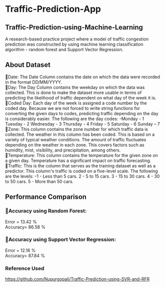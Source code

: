 # Traffic-Prediction-App
## Traffic-Prediction-using-Machine-Learning
A research-based practice project where a model of traffic congestion prediction was constructed by using machine learning classification algorithm - random forest and Support Vector  Regression.<br>

## About Dataset
📌Date: The Date Column contains the date on which the data were recorded in the format DD/MM/YYYY.<br>
📌Day: The Day Column contains the weekday on which the data was collected. This is done to make the dataset more usable in terms of predicting the likelihood of traffic dependent on what day of the week it is.<br>
📌Coded Day: Each day of the week is assigned a code number by the coded day. Because we are not forced to write string functions for converting the given days to codes, predicting traffic depending on the day is considerably easier. The following are the day codes: -Monday - 1 Tuesday - 2 Wednesday - 3 Thursday - 4 Friday - 5 Saturday - 6 Sunday – 7<br>
📌Zone: This column contains the zone number for which traffic data is collected. The weather in this column has been coded. This is based on a variety of typical weather conditions. The amount of traffic fluctuates depending on the weather in each zone. This covers factors such as humidity, mist, visibility, and precipitation, among others.<br>
📌Temperature: This column contains the temperature for the given zone on a given day. Temperature has a significant impact on traffic forecasting.<br>
📌Traffic: This is the column that serves as the training dataset as well as a predictor. This column's traffic is coded on a five-level scale. The following are the levels: -1 - Less than 5 cars. 2 - 5 to 15 cars. 3 - 15 to 30 cars. 4 - 30 to 50 cars. 5 - More than 50 cars.<br>

## Performance Comparison
### 📍Accuracy using Random Forest:<br>
Error = 13.42 %<br>
Accuracy= 86.58 %<br>
### 📍Accuracy using Support Vector Regression:
Error = 12.16 %<br>
Accuracy= 87.84 %<br>

### Reference Used
https://github.com/Nupurgopali/Traffic-Prediction-using-SVR-and-RFR
